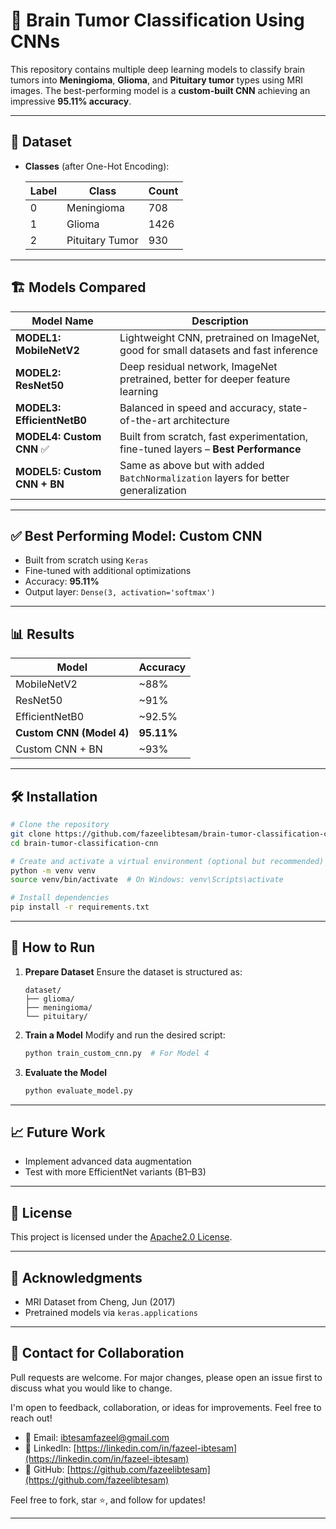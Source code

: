 # 🧠 Brain Tumor Classification Using CNNs

This repository contains multiple deep learning models to classify brain tumors into **Meningioma**, **Glioma**, and **Pituitary tumor** types using MRI images. The best-performing model is a **custom-built CNN** achieving an impressive **95.11% accuracy**.

---

## 📂 Dataset

* **Classes** (after One-Hot Encoding):

  | Label | Class           | Count |
  | ----- | --------------- | ----- |
  | 0     | Meningioma      | 708   |
  | 1     | Glioma          | 1426  |
  | 2     | Pituitary Tumor | 930   |

---

## 🏗️ Models Compared

| Model Name                  | Description                                                                         |
| --------------------------- | ----------------------------------------------------------------------------------- |
| **MODEL1: MobileNetV2**     | Lightweight CNN, pretrained on ImageNet, good for small datasets and fast inference |
| **MODEL2: ResNet50**        | Deep residual network, ImageNet pretrained, better for deeper feature learning      |
| **MODEL3: EfficientNetB0**  | Balanced in speed and accuracy, state-of-the-art architecture                       |
| **MODEL4: Custom CNN** ✅    | Built from scratch, fast experimentation, fine-tuned layers – **Best Performance**  |
| **MODEL5: Custom CNN + BN** | Same as above but with added `BatchNormalization` layers for better generalization  |

---

## ✅ Best Performing Model: Custom CNN

* Built from scratch using `Keras`
* Fine-tuned with additional optimizations
* Accuracy: **95.11%**
* Output layer: `Dense(3, activation='softmax')`

---

## 📊 Results

| Model                    | Accuracy   |
| ------------------------ | ---------- |
| MobileNetV2              | \~88%      |
| ResNet50                 | \~91%      |
| EfficientNetB0           | \~92.5%    |
| **Custom CNN (Model 4)** | **95.11%** |
| Custom CNN + BN          | \~93%      |

---

## 🛠️ Installation

```bash
# Clone the repository
git clone https://github.com/fazeelibtesam/brain-tumor-classification-cnn.git
cd brain-tumor-classification-cnn

# Create and activate a virtual environment (optional but recommended)
python -m venv venv
source venv/bin/activate  # On Windows: venv\Scripts\activate

# Install dependencies
pip install -r requirements.txt
```

---

## 🚀 How to Run

1. **Prepare Dataset**
   Ensure the dataset is structured as:

   ```
   dataset/
   ├── glioma/
   ├── meningioma/
   └── pituitary/
   ```

2. **Train a Model**
   Modify and run the desired script:

   ```bash
   python train_custom_cnn.py  # For Model 4
   ```

3. **Evaluate the Model**

   ```bash
   python evaluate_model.py
   ```

---

## 📈 Future Work

* Implement advanced data augmentation
* Test with more EfficientNet variants (B1–B3)

---

## 📄 License

This project is licensed under the [Apache2.0 License](LICENSE).

---

## 🙌 Acknowledgments

* MRI Dataset from Cheng, Jun (2017)
* Pretrained models via `keras.applications`

---

## 🤝 Contact for Collaboration

Pull requests are welcome. For major changes, please open an issue first to discuss what you would like to change.

I'm open to feedback, collaboration, or ideas for improvements. Feel free to reach out!

* 📧 Email: [ibtesamfazeel@gmail.com](mailto:ibtesamfazeel@gmail.com)
* 💼 LinkedIn: [https://linkedin.com/in/fazeel-ibtesam](https://linkedin.com/in/fazeel-ibtesam)
* 🐙 GitHub: [https://github.com/fazeelibtesam](https://github.com/fazeelibtesam)


Feel free to fork, star ⭐, and follow for updates!

---

